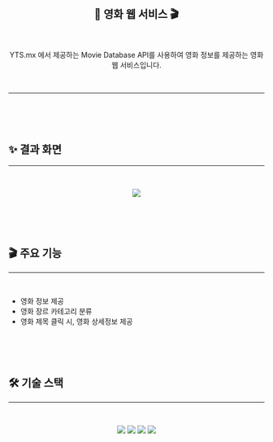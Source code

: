<br /><br /><br />

<h2 align="middle">🎥 영화 웹 서비스 🎬<br/></h2>
<br />
<p align="middle">YTS.mx 에서 제공하는 Movie Database API를 사용하여 영화 정보를 제공하는 영화 웹 서비스입니다.</p>
<br />

---

<br /><br /><br />

## ✨ 결과 화면

---

<br/>

<p align="center">
<img src="https://user-images.githubusercontent.com/81960250/175765785-744e2624-34f7-4f90-9d43-99449eccbff7.gif" />
</p>

<br /><br /><br />

## 🎬 주요 기능

---

<br/>

- 영화 정보 제공
- 영화 장르 카테고리 분류
- 영화 제목 클릭 시, 영화 상세정보 제공

<br /><br /><br />

## 🛠 기술 스택

---

<br/>

<p align="middle">
  <img src="https://img.shields.io/badge/html-E34F26?style=for-the-badge&logo=html5&logoColor=white" />
  <img src="https://img.shields.io/badge/css-1572B6?style=for-the-badge&logo=css3&logoColor=white" />
  <img src="https://img.shields.io/badge/javascript-F7DF1E?style=for-the-badge&logo=javascript&logoColor=white" />
  <img src="https://img.shields.io/badge/react-61DAFB?style=for-the-badge&logo=react&logoColor=black">
</p>

<br /><br /><br />
